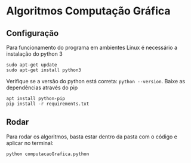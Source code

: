 # Algoritmos Computação Gráfica

## Configuração

Para funcionamento do programa em ambientes Linux é necessário a instalação do python 3

```
sudo apt-get update
sudo apt-get install python3
```

Verifique se a versão do python está correta: `python --version`.
Baixe as dependências através do pip

```
apt install python-pip
pip install -r requirements.txt
```

## Rodar
Para rodar os algoritmos, basta estar dentro da pasta com o código e aplicar no terminal:

```
python computacaoGrafica.python
```

